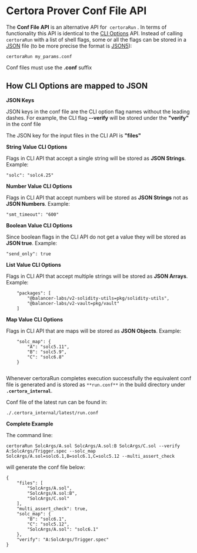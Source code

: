 Certora Prover Conf File API
============================

The **Conf File API** is an alternative API for  `certoraRun` . In terms of functionality 
this API is identical to the [CLI Options](options.md) API. Instead of calling `certoraRun` 
with a list of shell flags, some or all the flags can be stored in a [JSON](https://www.json.org/json-en.html) file 
(to be more precise the format is [JSON5](https://json5.org/)):

```
certoraRun my_params.conf
```

Conf files must use the <strong>.conf</strong> suffix


How CLI Options are mapped to JSON
----------------------------------

**JSON Keys**

JSON keys in the conf file are the CLI option flag names without the leading dashes.
For example, 
the CLI flag **--verify** will be stored under the **"verify"** in the conf file

The JSON key for the input files in the CLI API is **"files"**

**String Value CLI Options**

Flags in CLI API that accept a single string will be stored as **JSON Strings**. Example:
```
"solc": "solc4.25"
```
**Number Value CLI Options**

Flags in CLI API that accept numbers will be stored as **JSON Strings** not as **JSON Numbers**. Example:

```
"smt_timeout": "600"
```

**Boolean Value CLI Options**

Since boolean flags in the CLI API do not get a value they will be stored as **JSON true**. Example:

```
"send_only": true
```
**List Value CLI Options**

Flags in CLI API that accept multiple strings will be stored as **JSON Arrays**. Example:
```
    "packages": [
        "@balancer-labs/v2-solidity-utils=pkg/solidity-utils",
        "@balancer-labs/v2-vault=pkg/vault"
    ]
```

**Map Value CLI Options**

Flags in CLI API that are maps will be stored as **JSON Objects**. Example:
```
    "solc_map": {
        "A": "solc5.11",
        "B": "solc5.9",
        "C": "solc6.8"
    }
    
```


Whenever certoraRun completes execution successfully the equivalent 
conf file is generated
and is stored as `**run.conf**` in the build directory under **`.certora_internal`**.
<p>Conf file of the latest run can be found in:

```
./.certora_internal/latest/run.conf
```


**Complete Example**

The command line:
```
certoraRun SolcArgs/A.sol SolcArgs/A.sol:B SolcArgs/C.sol --verify A:SolcArgs/Trigger.spec --solc_map SolcArgs/A.sol=solc6.1,B=solc6.1,C=solc5.12 --multi_assert_check 
```

will generate the conf file below:
```
{
    "files": [
        "SolcArgs/A.sol",
        "SolcArgs/A.sol:B",
        "SolcArgs/C.sol"
    ],
    "multi_assert_check": true,
    "solc_map": {
        "B": "solc6.1",
        "C": "solc5.12",
        "SolcArgs/A.sol": "solc6.1"
    },
    "verify": "A:SolcArgs/Trigger.spec"
}
```
